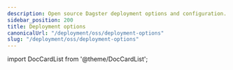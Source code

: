 ```yaml
---
description: Open source Dagster deployment options and configuration.
sidebar_position: 200
title: Deployment options
canonicalUrl: "/deployment/oss/deployment-options"
slug: "/deployment/oss/deployment-options"
---
```


import DocCardList from '@theme/DocCardList';

<DocCardList />
